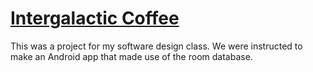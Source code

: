 # [Intergalactic Coffee](https://youtu.be/QgSDZxQz0vU)
This was a project for my software design class. We were instructed to make an Android app that made use of the room database. 
